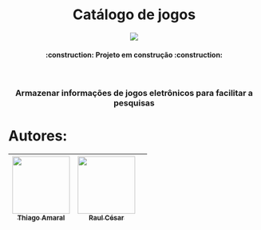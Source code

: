 <h1 align="center"> Catálogo de jogos </h1>

<p align="center">
  <img src="https://cdn.dribbble.com/users/1787323/screenshots/12057610/media/8e7e8e869bf389fb727ac393c42e6b27.png?compress=1&resize=400x300&vertical=top" />
</p>




<h4 align="center"> 
    :construction:  Projeto em construção  :construction:
</h4>

<br>

<h3 align="center"> Armazenar informações de jogos eletrônicos para facilitar a pesquisas </h3>  


# Autores:

| [<img src="https://avatars.githubusercontent.com/u/92883620?v=4" width=115><br><sub>Thiago Amaral</sub>](https://github.com/Tjaos) |  [<img src="https://avatars.githubusercontent.com/u/118937046?v=4" width=115><br><sub>Raul César</sub>](https://github.com/RaulCsar) |  |
| :---: | :---: | :---: |




